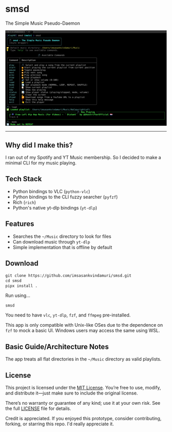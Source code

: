 # smsd

The Simple Music Pseudo-Daemon

![My app in action](./images/demo_screenshot.png)

---

## Why did I make this?

I ran out of my Spotify and YT Music membership. So I decided to make a minimal
CLI for my music playing.

## Tech Stack

- Python bindings to VLC (`python-vlc`)
- Python bindings to the CLI fuzzy searcher (`pyfzf`)
- Rich (`rich`)
- Python's native yt-dlp bindings (`yt-dlp`)

## Features

- Searches the `~/Music` directory to look for files
- Can download music through `yt-dlp`
- Simple implementation that is offline by default

## Download

```
git clone https://github.com/imsasankvindamuri/smsd.git
cd smsd
pipx install .
```

Run using...

```
smsd
```

You need to have `vlc`, `yt-dlp`, `fzf`, and `ffmpeg` pre-installed.

This app is only compatible with Unix-like OSes due to the dependence
on `fzf` to mock a basic UI. Windows users may access the same using WSL.

## Basic Guide/Architecture Notes

The app treats all flat directories in the `~/Music` directory as valid playlists.

## License

This project is licensed under the [MIT License](./LICENSE). You’re free to use, modify,
and distribute it—just make sure to include the original license.

There’s no warranty or guarantee of any kind; use it at your own risk. See the full [LICENSE](./LICENSE)
file for details.

Credit is appreciated. If you enjoyed this prototype, consider contributing, forking, or
starring this repo. I'd really appreciate it.
